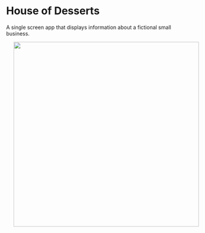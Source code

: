 # House of Desserts

A single screen app that displays information about a fictional small business.

<img src="Udacity-Android-Basics-by-Google/tree/master/images/houseofdesserts.png" height="500" hspace="20"/>
